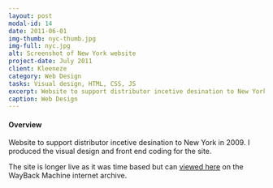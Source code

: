 ```yaml
---
layout: post
modal-id: 14
date: 2011-06-01
img-thumb: nyc-thumb.jpg
img-full: nyc.jpg
alt: Screenshot of New York website
project-date: July 2011
client: Kleeneze
category: Web Design
tasks: Visual design, HTML, CSS, JS
excerpt: Website to support distributor incetive desination to New York
caption: Web Design
---
```


#### Overview

Website to support distributor incetive desination to New York in 2009.  I produced the visual design and front end coding for the site.

The site is longer live as it was time based but can <a href="https://web.archive.org/web/20111117014341/http://www.newyork2011.co.uk/">viewed here</a> on the WayBack Machine internet archive. 

